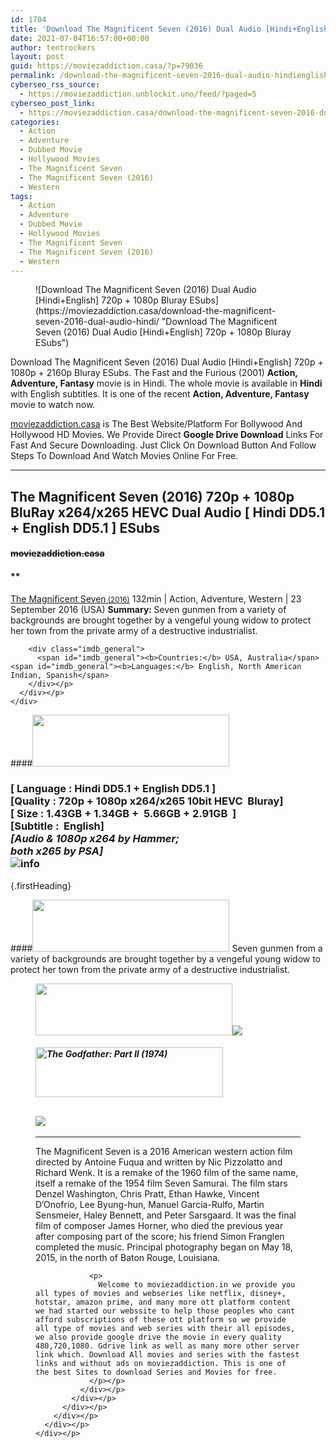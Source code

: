 ```yaml
---
id: 1704
title: 'Download The Magnificent Seven (2016) Dual Audio [Hindi+English] 720p + 1080p Bluray ESubs'
date: 2021-07-04T16:57:00+00:00
author: tentrockers
layout: post
guid: https://moviezaddiction.casa/?p=79036
permalink: /download-the-magnificent-seven-2016-dual-audio-hindienglish-720p-1080p-bluray-esubs/
cyberseo_rss_source:
  - https://moviezaddiction.unblockit.uno/feed/?paged=5
cyberseo_post_link:
  - https://moviezaddiction.casa/download-the-magnificent-seven-2016-dual-audio-hindi/
categories:
  - Action
  - Adventure
  - Dubbed Movie
  - Hollywood Movies
  - The Magnificent Seven
  - The Magnificent Seven (2016)
  - Western
tags:
  - Action
  - Adventure
  - Dubbed Movie
  - Hollywood Movies
  - The Magnificent Seven
  - The Magnificent Seven (2016)
  - Western
---
```

<figure class="entry-thumbnail">![Download The Magnificent Seven (2016) Dual Audio [Hindi+English] 720p + 1080p Bluray ESubs](https://moviezaddiction.casa/download-the-magnificent-seven-2016-dual-audio-hindi/ "Download The Magnificent Seven (2016) Dual Audio [Hindi+English] 720p + 1080p Bluray ESubs") </figure> 

Download The Magnificent Seven (2016) Dual Audio [Hindi+English] 720p + 1080p + 2160p Bluray ESubs. The Fast and the Furious (2001) **Action, Adventure, Fantasy** movie is in Hindi. The whole movie is available in **Hindi** with English subtitles. It is one of the recent **Action, Adventure, Fantasy** movie to watch now.

[moviezaddiction.casa](https://moviezaddiction.casa) is The Best Website/Platform For Bollywood And Hollywood HD Movies. We Provide Direct **Google Drive Download** Links For Fast And Secure Downloading. Just Click On Download Button And Follow Steps To Download And Watch Movies Online For Free.

* * *

## <span>The Magnificent Seven (2016) 720p + 1080p BluRay x264/x265 HEVC Dual Audio [ Hindi DD5.1 + English DD5.1 ] ESubs</span>

#### <span>~~moviezaddiction.casa~~</span>

#### **</p> 

<div class="imdb_container">
  <div>
    <div class="imdb_dark">
      <div class="imdb_right">
        <span id="movie_title"><a href="https://www.imdb.com/title/tt2404435" target="_blank" rel="noopener">The Magnificent Seven<small> (2016)</small></a></span> <span id="genres">132min | Action, Adventure, Western | 23 September 2016 (USA)</span> <span id="summary"><b>Summary: </b>Seven gunmen from a variety of backgrounds are brought together by a vengeful young widow to protect her town from the private army of a destructive industrialist.</span> </p> 
        
        <div class="imdb_general">
          <span id="imdb_general"><b>Countries:</b> USA, Australia</span><span id="imdb_general"><b>Languages:</b> English, North American Indian, Spanish</span>
        </div></p>
      </div></p>
    </div>
  </div>
</div>

</b></h4> 

####<img loading="lazy" class="aligncenter" src="https:///moviezaddiction.casa/wp-content/uploads/2018/02/Media-Info.png?zoom=0.8099999785423279&resize=315%2C83&ssl=1" srcset="https://moviezaddiction.casa//wp-content/uploads/2018/02/Media-Info.png?zoom=0.8999999761581421&resize=315%2C83&ssl=1" width="315" height="83" /> 

### <span><span><strong>[ Language : Hindi DD5.1 + English DD5.1</strong>&nbsp;]</span><br /><span>[Quality : 720p + 1080p x264/x265 10bit HEVC&nbsp; Bluray]</span><br /><span>[ Size : 1.43<span>G</span>B + 1.34GB +&nbsp; 5.66<span>GB</span> + 2.91GB&nbsp; ]</span><br /><span>[Subtitle :&nbsp; English]<br /><em>[Audio & 1080p x264 by Hammer;<br />both x265 by PSA]</em><br /></span></span><img src="https://i.imgur.com/AusysgD.png" alt="info" usemap="#workmap" /> </p> 

<map name="workmap">
  <area alt="imdb" coords="0,0,80,40" shape="rect" href="https://www.imdb.com/title/tt2404435/" target="_blank" />
  
  <area alt="youtube" coords="100,0,180,40" shape="rect" href="https://www.youtube.com/watch?v=q-RBA0xoaWU" target="_blank" />
</map> {.firstHeading}

####<img loading="lazy" class="aligncenter" src="https://moviezaddiction.casa//wp-content/uploads/2018/02/Plot.jpeg?zoom=0.8099999785423279&resize=315%2C83&ssl=1" srcset="https://moviezaddiction.casa//wp-content/uploads/2018/02/Plot.jpeg?zoom=0.8999999761581421&resize=315%2C83&ssl=1" width="315" height="83" /> <span>Seven gunmen from a variety of backgrounds are brought together by a vengeful young widow to protect her town from the private army of a destructive industrialist.</span>

<div class="wp-block-image">
  <figure class="aligncenter is-resized"><img loading="lazy" class="aligncenter" src="https://i1.wp.com/moviezaddiction.casa/wp-content/uploads/2018/02/Screenshots-Button.png?zoom=0.8099999785423279&resize=315%2C83&ssl=1" srcset="https://moviezaddiction.casa//wp-content/uploads/2018/02/Screenshots-Button.png?zoom=0.8999999761581421&resize=315%2C83&ssl=1" width="315" height="83" /><img src="https://1.bp.blogspot.com/-sT8_1QrroHc/YOHlMY_cnxI/AAAAAAAAEkU/xv3cqZdJs7Uy4fb_OhZuqffbivZR-19zACLcBGAsYHQ/s16000/The%2BMagnificent%2BSeven%2B%25282016%2529%2B1080p%2BBluray%2Bx264%2BDual%2BAudio%2B%255B%2BHindi%2BBD5.1%2B%252B%2BEnglish%2BBD5.1%2B%255D%2BESubs%2B5.66GB%2B%255Bwww.MoviezAddiction.casa%255D_s.jpg" /> </p> 
  
  <h4 class="summary_text">
    <em><img loading="lazy" class="aligncenter" src="https://i2.wp.com/moviezaddiction.casa/wp-content/uploads/2018/02/Download-Button-1.png?zoom=0.8099999785423279&resize=300%2C80&ssl=1" srcset="https://i2.wp.com/moviezaddiction.casa/wp-content/uploads/2018/02/Download-Button-1.png?zoom=0.8999999761581421&resize=300%2C80&ssl=1" alt="The Godfather: Part II (1974)" width="300" height="80" /></em>
  </h4>
  
  <h2>
    <img class="aligncenter" src="https://i.imgur.com/Ds7bb.gif" />
  </h2>
  
  <hr />
  
  <div class="mod" data-md="50" data-hveid="250" data-ved="0ahUKEwi-7dnvqo7WAhXLsFQKHTILBKEQkCkI-gEoAzAn">
    <div class="_cgc kno-fb-ctx" data-hveid="251" data-ved="0ahUKEwi-7dnvqo7WAhXLsFQKHTILBKEQziAI-wEoADAn">
      <div class="r-iH9cFH0n0MiE">
        <div class="mod" data-md="50" data-hveid="228" data-ved="0ahUKEwjniJq86tTWAhULK48KHU9mChkQkCkI5AEoBDAh">
          <div class="_cgc kno-fb-ctx" data-hveid="229" data-ved="0ahUKEwjniJq86tTWAhULK48KHU9mChkQziAI5QEoADAh">
            <div class="r-iwKCMzMr_HBQ">
              <div class="overviewContainer ng-star-inserted">
                <p>
                  The Magnificent Seven is a 2016 American western action film directed by Antoine Fuqua and written by Nic Pizzolatto and Richard Wenk. It is a remake of the 1960 film of the same name, itself a remake of the 1954 film Seven Samurai. The film stars Denzel Washington, Chris Pratt, Ethan Hawke, Vincent D’Onofrio, Lee Byung-hun, Manuel Garcia-Rulfo, Martin Sensmeier, Haley Bennett, and Peter Sarsgaard. It was the final film of composer James Horner, who died the previous year after composing part of the score; his friend Simon Franglen completed the music. Principal photography began on May 18, 2015, in the north of Baton Rouge, Louisiana.
                </p>
                
                <p>
                  Welcome to moviezaddiction.in we provide you all types of movies and webseries like netflix, disney+, hotstar, amazon prime, and many more ott platform content we had started our webssite to help those peoples who cant afford subscriptions of these ott platform so we provide all type of movies and web series with their all episodes, we also provide google drive the movie in every quality 480,720,1080. Gdrive link as well as many more other server link which. Download All movies and series with the fastest links and without ads on moviezaddiction. This is one of the best Sites to download Series and Movies for free.
                </p></p>
              </div></p>
            </div></p>
          </div></p>
        </div></p>
      </div></p>
    </div></p>
  </div></figure>
</div>